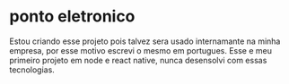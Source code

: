 # ponto eletronico
Estou criando esse projeto pois talvez sera usado internamante na minha empresa, por esse motivo escrevi o mesmo em portugues.
Esse e meu primeiro projeto em node e react native, nunca desensolvi com essas tecnologias.

